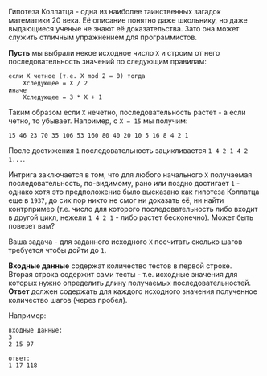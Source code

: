 <!-- #Гипотеза Коллатца -->
Гипотеза Коллатца - одна из наиболее таинственных загадок математики 20 века. Её описание понятно даже школьнику, но
даже выдающиеся ученые не знают её доказательства. Зато она может служить отличным упражнением для программистов.

**Пусть** мы выбрали некое исходное число `X` и строим от него последовательность значений по следующим правилам:

    если X четное (т.е. X mod 2 = 0) тогда
        Xследующее = X / 2
    иначе
        Xследующее = 3 * X + 1

Таким образом если `X` нечетно, последовательность растет - а если четно, то убывает. Например, с `X = 15` мы получим:

    15 46 23 70 35 106 53 160 80 40 20 10 5 16 8 4 2 1
	
После достижения `1` последовательность зацикливается `1 4 2 1 4 2 1...`.

Интрига заключается в том, что для любого начального `X` получаемая последовательность, по-видимому, рано или поздно
достигает `1` - однако хотя это предположение было высказано как гипотеза Коллатца еще в `1937`,
до сих пор никто не смог ни доказать её, ни найти контрпример (т.е. число для которого последовательность либо входит
в другой цикл, нежели `1 4 2 1` - либо растет бесконечно). Может быть повезет вам?

Ваша задача - для заданного исходного `X` посчитать сколько шагов требуется чтобы дойти до `1`.

**Входные данные** содержат количество тестов в первой строке.  
Вторая строка содержит сами тесты - т.е. исходные значения для которых нужно определить длину получаемых последовательностей.  
**Ответ** должен содержать для каждого исходного значения полученное количество шагов (через пробел).

Например:

    входные данные:
    3
    2 15 97
    
    ответ:
    1 17 118
